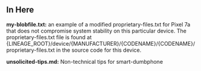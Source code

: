 ## In Here

**my-blobfile.txt:** an example of a modified proprietary-files.txt for Pixel 7a that does not compromise system stability on this particular device. The proprietary-files.txt file is found at {LINEAGE_ROOT}/device/{MANUFACTURER}/{CODENAME}/{CODENAME}/proprietary-files.txt in the source code for this device.

**unsolicited-tips.md:** Non-technical tips for smart-dumbphone